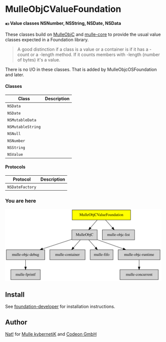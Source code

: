 # MulleObjCValueFoundation

#### 💶 Value classes NSNumber, NSString, NSDate, NSData

These classes build on [MulleObjC](//github.com/mulle-objc/MulleObjC) and
[mulle-core](//github.com/mulle-objc/mulle-core) to provide the usual
value classes expected in a Foundation library.

> A good distinction if a class is a value or a container is if it has a
> -count or a -length method. If it counts members with -length (number of
> bytes) it's a value.

There is no I/O in these classes. That is added by MulleObjcOSFoundation
and later.


#### Classes

Class             | Description
------------------|-----------------
`NSData`          |
`NSDate`          |
`NSMutableData`   |
`NSMutableString` |
`NSNull`          |
`NSNumber`        |
`NSString`        |
`NSValue`         |


#### Protocols

Protocol          | Description
------------------|-----------------
`NSDateFactory`   |


### You are here

![Overview](overview.dot.svg)



## Install

See [foundation-developer](//github.com//foundation-developer) for
installation instructions.


## Author

[Nat!](//www.mulle-kybernetik.com/weblog) for
[Mulle kybernetiK](//www.mulle-kybernetik.com) and
[Codeon GmbH](//www.codeon.de)
